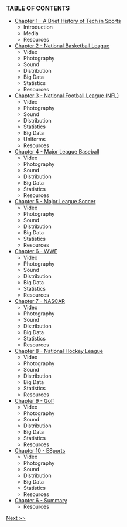 ### TABLE OF CONTENTS

* [Chapter 1 - A Brief History of Tech in Sports](020-chapter-01.md)
  * Introduction
  * Media
  * Resources
* [Chapter 2 - National Basketball League](030-chapter-02.md)
  * Video
  * Photography
  * Sound
  * Distribution
  * Big Data
  * Statistics
  * Resources
* [Chapter 3 - National Football League (NFL)](040-chapter-03.md)
  * Video
  * Photography
  * Sound
  * Distribution
  * Statistics
  * Big Data
  * Uniforms
  * Resources
* [Chapter 4 - Major League Baseball](050-chapter-04.md)
  * Video
  * Photography
  * Sound
  * Distribution
  * Big Data
  * Statistics
  * Resources
* [Chapter 5 - Major League Soccer](060-chapter-05.md)
  * Video
  * Photography
  * Sound
  * Distribution
  * Big Data
  * Statistics
  * Resources
* [Chapter 6 - WWE](070-chapter-06.md)
  * Video
  * Photography
  * Sound
  * Distribution
  * Big Data
  * Statistics
  * Resources
* [Chapter 7 - NASCAR](080-chapter-07.md)
  * Video
  * Photography
  * Sound
  * Distribution
  * Big Data
  * Statistics
  * Resources
* [Chapter 8 - National Hockey League](090-chapter-08.md)
  * Video
  * Photography
  * Sound
  * Distribution
  * Big Data
  * Statistics
  * Resources
* [Chapter 9 - Golf](090-chapter-08.md)
  * Video
  * Photography
  * Sound
  * Distribution
  * Big Data
  * Statistics
  * Resources
* [Chapter 10 - ESports](090-chapter-08.md)
  * Video
  * Photography
  * Sound
  * Distribution
  * Big Data
  * Statistics
  * Resources
* [Chapter 6 - Summary](070-chapter-06.md)
  * Resources

[Next >>](010-chapter-00.md)
